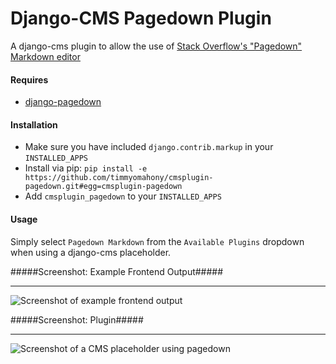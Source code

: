 Django-CMS Pagedown Plugin
===============

A django-cms plugin to allow the use of [Stack Overflow&#39;s &quot;Pagedown&quot; Markdown editor](http://code.google.com/p/pagedown/)

#### Requires ####

- [django-pagedown](https://github.com/timmyomahony/django-pagedown)

#### Installation ####

- Make sure you have included `django.contrib.markup` in your `INSTALLED_APPS`
- Install via pip: `pip install -e https://github.com/timmyomahony/cmsplugin-pagedown.git#egg=cmsplugin-pagedown` 
- Add `cmsplugin_pagedown` to your `INSTALLED_APPS`

#### Usage ####

Simply select `Pagedown Markdown` from the `Available Plugins` dropdown when using a django-cms placeholder. 

#####Screenshot: Example Frontend Output#####

------

![Screenshot of example frontend output](https://github.com/timmyomahony/cmsplugin-pagedown/blob/master/frontend-screenshot.png?raw=true "Screenshot of example frontend output")

#####Screenshot: Plugin#####

------

![Screenshot of a CMS placeholder using pagedown](https://github.com/timmyomahony/cmsplugin-pagedown/blob/master/backend-screenshot.png?raw=true "Screenshot of a CMS placeholder using pagedown")
